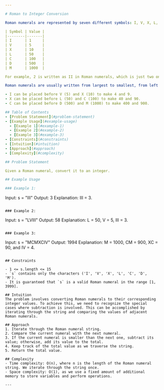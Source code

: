 ```yaml
---

# Roman to Integer Conversion

Roman numerals are represented by seven different symbols: I, V, X, L, C, D, and M.

| Symbol | Value |
|--------|-------|
| I      | 1     |
| V      | 5     |
| X      | 10    |
| L      | 50    |
| C      | 100   |
| D      | 500   |
| M      | 1000  |

For example, 2 is written as II in Roman numerals, which is just two ones added together. 12 is written as XII, which is simply X + II. The number 27 is written as XXVII, which is XX + V + II.

Roman numerals are usually written from largest to smallest, from left to right. However, there are special cases where subtraction is used:

- I can be placed before V (5) and X (10) to make 4 and 9.
- X can be placed before L (50) and C (100) to make 40 and 90.
- C can be placed before D (500) and M (1000) to make 400 and 900.

## Table of Contents
- [Problem Statement](#problem-statement)
- [Example Usage](#example-usage)
  - [Example 1](#example-1)
  - [Example 2](#example-2)
  - [Example 3](#example-3)
- [Constraints](#constraints)
- [Intuition](#intuition)
- [Approach](#approach)
- [Complexity](#complexity)

## Problem Statement

Given a Roman numeral, convert it to an integer.

## Example Usage

### Example 1:

```
Input: s = "III"
Output: 3
Explanation: III = 3.
```

### Example 2:

```
Input: s = "LVIII"
Output: 58
Explanation: L = 50, V = 5, III = 3.
```

### Example 3:

```
Input: s = "MCMXCIV"
Output: 1994
Explanation: M = 1000, CM = 900, XC = 90, and IV = 4.
```

## Constraints

- 1 <= s.length <= 15
- `s` contains only the characters ('I', 'V', 'X', 'L', 'C', 'D', 'M').
- It is guaranteed that `s` is a valid Roman numeral in the range [1, 3999].

## Intuition
The problem involves converting Roman numerals to their corresponding integer values. To achieve this, we need to recognize the special cases where subtraction is involved. This can be accomplished by iterating through the string and comparing the values of adjacent Roman numerals.

## Approach
1. Iterate through the Roman numeral string.
2. Compare the current numeral with the next numeral.
3. If the current numeral is smaller than the next one, subtract its value; otherwise, add its value to the total.
4. Keep track of the total value as we traverse the string.
5. Return the total value.

## Complexity
- Time complexity: O(n), where n is the length of the Roman numeral string. We iterate through the string once.
- Space complexity: O(1), as we use a fixed amount of additional memory to store variables and perform operations.

---
```

